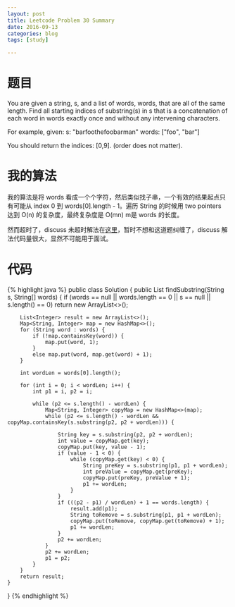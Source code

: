 ```yaml
---
layout: post
title: Leetcode Problem 30 Summary
date: 2016-09-13
categories: blog
tags: [study]

---
```


# 题目

You are given a string, s, and a list of words, words, that are all of the same length. Find all starting indices of substring(s) in s that is a concatenation of each word in words exactly once and without any intervening characters.

For example, given:
s: "barfoothefoobarman"
words: ["foo", "bar"]

You should return the indices: [0,9].
(order does not matter).

# 我的算法

我的算法是将 words 看成一个个字符，然后类似找子串，一个有效的结果起点只有可能从 index 0 到 words[0].length - 1。遍历 String 的时候用 two pointers 达到 O(n) 的复杂度，最终复杂度是 O(mn) m是 words 的长度。

然而超时了，discuss 未超时解法在[这里](https://discuss.leetcode.com/topic/35676/accepted-java-solution-12ms-with-explanation)，暂时不想和这道题纠缠了，discuss 解法代码量很大，显然不可能用于面试。

# 代码

{% highlight java %}
public class Solution {
    public List<Integer> findSubstring(String s, String[] words) {
        if (words == null || words.length == 0 || s == null || s.length() == 0) return new ArrayList<>();
        
        List<Integer> result = new ArrayList<>();
        Map<String, Integer> map = new HashMap<>();
        for (String word : words) {
            if (!map.containsKey(word)) {
                map.put(word, 1);
            }
            else map.put(word, map.get(word) + 1);
        }
        
        int wordLen = words[0].length();
        
        for (int i = 0; i < wordLen; i++) {
            int p1 = i, p2 = i;
            
            while (p2 <= s.length() - wordLen) {
                Map<String, Integer> copyMap = new HashMap<>(map);
                while (p2 <= s.length() - wordLen && copyMap.containsKey(s.substring(p2, p2 + wordLen))) {
                    
                    String key = s.substring(p2, p2 + wordLen);
                    int value = copyMap.get(key);
                    copyMap.put(key, value - 1);
                    if (value - 1 < 0) {
                        while (copyMap.get(key) < 0) {
                            String preKey = s.substring(p1, p1 + wordLen);
                            int preValue = copyMap.get(preKey);
                            copyMap.put(preKey, preValue + 1);
                            p1 += wordLen;
                        }
                    }
                    if (((p2 - p1) / wordLen) + 1 == words.length) {
                        result.add(p1);
                        String toRemove = s.substring(p1, p1 + wordLen);
                        copyMap.put(toRemove, copyMap.get(toRemove) + 1);
                        p1 += wordLen;
                    }
                    p2 += wordLen; 
                }
                p2 += wordLen;
                p1 = p2;
            }
        }
        return result;
    }
}
{% endhighlight %}